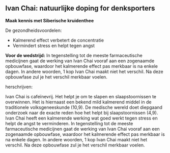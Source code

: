 ## Ivan Chai: natuurlijke doping for denksporters <br>
**Maak kennis met Siberische kruidenthee**

De gezondheidsvoordelen: 
* Kalmerend effect verbetert de concentratie
* Vermindert stress en helpt tegen angst

**Voor de wedstrijd:**
In tegenstelling tot de meeste farmaceutische medicijnen gaat de werking van Ivan Chai vooraf aan een zogenaamde opbouwfase, waardoor het kalmerende effect pas merkbaar is na enkele dagen. In andere woorden, 1 kop Ivan Chai maakt niet het verschil. Na deze opbouwfase zul je het verschil merkbaar voelen.



herschrijven: 

Ivan Chai is cafeïnevrij. Het helpt je om te slapen en slaapstoornissen te overwinnen. Het is hiernaast een bekend mild kalmerend middel in de traditionele volksgeneeskunde (10,9). De medische wereld doet diepgaand onderzoek naar de exacte reden hoe het helpt bij slaapstoornissen (4,9). Ivan Chai heeft een kalmerende werking wat goed werkt tegen stress en helpt de angst te verminderen. In tegenstelling tot de meeste farmaceutische medicijnen gaat de werking van Ivan Chai vooraf aan een zogenaamde opbouwfase, waardoor het kalmerende effect pas merkbaar is na enkele dagen. In andere woorden, 1 kop Ivan Chai maakt niet het verschil. Na deze opbouwfase zul je het verschil merkbaar voelen.
